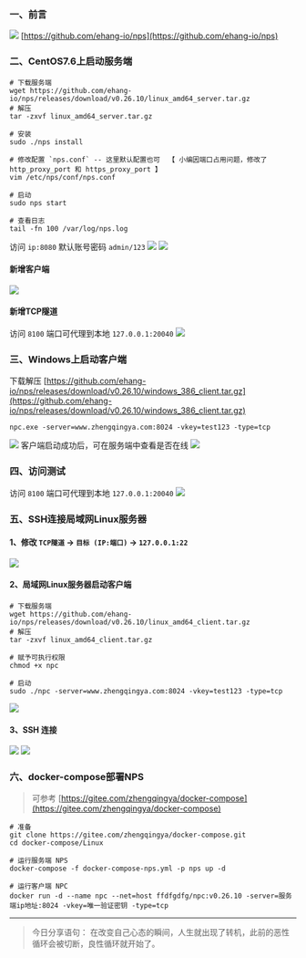 ### 一、前言

![](./images/NPS安装配置使用-20230901102202497.png)
[https://github.com/ehang-io/nps](https://github.com/ehang-io/nps)

### 二、CentOS7.6上启动服务端

```shell
# 下载服务端
wget https://github.com/ehang-io/nps/releases/download/v0.26.10/linux_amd64_server.tar.gz
# 解压
tar -zxvf linux_amd64_server.tar.gz

# 安装
sudo ./nps install

# 修改配置 `nps.conf` -- 这里默认配置也可  【 小编因端口占用问题，修改了 http_proxy_port 和 https_proxy_port 】
vim /etc/nps/conf/nps.conf

# 启动
sudo nps start

# 查看日志
tail -fn 100 /var/log/nps.log
```

访问 `ip:8080`
默认账号密码 `admin/123`
![](./images/NPS安装配置使用-20230901102203262.png)
![](./images/NPS安装配置使用-20230901102203406.png)

#### 新增客户端

![](./images/NPS安装配置使用-20230901102203612.png)

#### 新增TCP隧道

访问 `8100` 端口可代理到本地 `127.0.0.1:20040`
![](./images/NPS安装配置使用-20230901102203693.png)

### 三、Windows上启动客户端

>
下载解压 [https://github.com/ehang-io/nps/releases/download/v0.26.10/windows_386_client.tar.gz](https://github.com/ehang-io/nps/releases/download/v0.26.10/windows_386_client.tar.gz)

```shell
npc.exe -server=www.zhengqingya.com:8024 -vkey=test123 -type=tcp
```

![](./images/NPS安装配置使用-20230901102203770.png)
客户端启动成功后，可在服务端中查看是否在线
![](./images/NPS安装配置使用-20230901102203930.png)

### 四、访问测试

访问 `8100` 端口可代理到本地 `127.0.0.1:20040`
![](./images/NPS安装配置使用-20230901102204229.png)

### 五、SSH连接局域网Linux服务器

#### 1、修改 `TCP隧道` -> `目标 (IP:端口)` -> `127.0.0.1:22`

![](./images/NPS安装配置使用-20230901102204331.png)

#### 2、局域网Linux服务器启动客户端

```shell
# 下载服务端
wget https://github.com/ehang-io/nps/releases/download/v0.26.10/linux_amd64_client.tar.gz
# 解压
tar -zxvf linux_amd64_client.tar.gz

# 赋予可执行权限
chmod +x npc

# 启动
sudo ./npc -server=www.zhengqingya.com:8024 -vkey=test123 -type=tcp
```

![](./images/NPS安装配置使用-20230901102204456.png)

#### 3、SSH 连接

![](./images/NPS安装配置使用-20230901102204543.png)
![](./images/NPS安装配置使用-20230901102204629.png)

### 六、docker-compose部署NPS

> 可参考 [https://gitee.com/zhengqingya/docker-compose](https://gitee.com/zhengqingya/docker-compose)

```shell
# 准备
git clone https://gitee.com/zhengqingya/docker-compose.git
cd docker-compose/Linux

# 运行服务端 NPS
docker-compose -f docker-compose-nps.yml -p nps up -d

# 运行客户端 NPC
docker run -d --name npc --net=host ffdfgdfg/npc:v0.26.10 -server=服务端ip地址:8024 -vkey=唯一验证密钥 -type=tcp
```

--- 

> 今日分享语句：
> 在改变自己心态的瞬间，人生就出现了转机，此前的恶性循环会被切断，良性循环就开始了。
